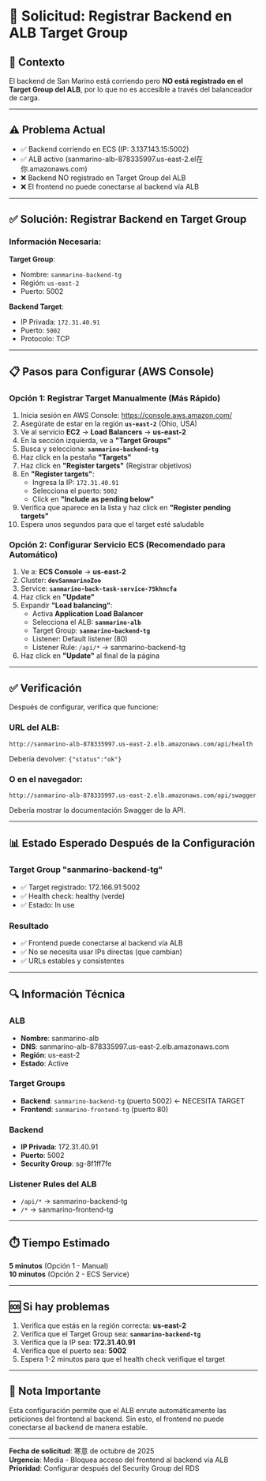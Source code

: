# 🔧 Solicitud: Registrar Backend en ALB Target Group

## 📍 Contexto

El backend de San Marino está corriendo pero **NO está registrado en el Target Group del ALB**, por lo que no es accesible a través del balanceador de carga.

---

## ⚠️ Problema Actual

- ✅ Backend corriendo en ECS (IP: 3.137.143.15:5002)
- ✅ ALB activo (sanmarino-alb-878335997.us-east-2.el在你.amazonaws.com)
- ❌ Backend NO registrado en Target Group del ALB
- ❌ El frontend no puede conectarse al backend vía ALB

---

## ✅ Solución: Registrar Backend en Target Group

### Información Necesaria:

**Target Group**:
- Nombre: `sanmarino-backend-tg`
- Región: `us-east-2`
- Puerto: 5002

**Backend Target**:
- IP Privada: `172.31.40.91`
- Puerto: `5002`
- Protocolo: TCP

---

## 📋 Pasos para Configurar (AWS Console)

### Opción 1: Registrar Target Manualmente (Más Rápido)

1. Inicia sesión en AWS Console: https://console.aws.amazon.com/
2. Asegúrate de estar en la región **`us-east-2`** (Ohio, USA)
3. Ve al servicio **EC2** → **Load Balancers** → **us-east-2**
4. En la sección izquierda, ve a **"Target Groups"**
5. Busca y selecciona: **`sanmarino-backend-tg`**
6. Haz click en la pestaña **"Targets"**
7. Haz click en **"Register targets"** (Registrar objetivos)
8. En **"Register targets"**:
   - Ingresa la IP: `172.31.40.91`
   - Selecciona el puerto: `5002`
   - Click en **"Include as pending below"**
9. Verifica que aparece en la lista y haz click en **"Register pending targets"**
10. Espera unos segundos para que el target esté saludable

### Opción 2: Configurar Servicio ECS (Recomendado para Automático)

1. Ve a: **ECS Console** → **us-east-2**
2. Cluster: **`devSanmarinoZoo`**
3. Service: **`sanmarino-back-task-service-75khncfa`**
4. Haz click en **"Update"**
5. Expandir **"Load balancing"**:
   - Activa **Application Load Balancer**
   - Selecciona el ALB: **`sanmarino-alb`**
   - Target Group: **`sanmarino-backend-tg`**
   - Listener: Default listener (80)
   - Listener Rule: `/api/*` → sanmarino-backend-tg
6. Haz click en **"Update"** al final de la página

---

## ✅ Verificación

Después de configurar, verifica que funcione:

### URL del ALB:
```
http://sanmarino-alb-878335997.us-east-2.elb.amazonaws.com/api/health
```

Debería devolver: `{"status":"ok"}`

### O en el navegador:
```
http://sanmarino-alb-878335997.us-east-2.elb.amazonaws.com/api/swagger
```

Debería mostrar la documentación Swagger de la API.

---

## 📊 Estado Esperado Después de la Configuración

### Target Group "sanmarino-backend-tg"
- ✅ Target registrado: 172.166.91:5002
- ✅ Health check: healthy (verde)
- ✅ Estado: In use

### Resultado
- ✅ Frontend puede conectarse al backend vía ALB
- ✅ No se necesita usar IPs directas (que cambian)
- ✅ URLs estables y consistentes

---

## 🔍 Información Técnica

### ALB
- **Nombre**: sanmarino-alb
- **DNS**: sanmarino-alb-878335997.us-east-2.elb.amazonaws.com
- **Región**: us-east-2
- **Estado**: Active

### Target Groups
- **Backend**: `sanmarino-backend-tg` (puerto 5002) ← NECESITA TARGET
- **Frontend**: `sanmarino-frontend-tg` (puerto 80)

### Backend
- **IP Privada**: 172.31.40.91
- **Puerto**: 5002
- **Security Group**: sg-8f1ff7fe

### Listener Rules del ALB
- `/api/*` → sanmarino-backend-tg
- `/*` → sanmarino-frontend-tg

---

## ⏱️ Tiempo Estimado

**5 minutos** (Opción 1 - Manual)  
**10 minutos** (Opción 2 - ECS Service)

---

## 🆘 Si hay problemas

1. Verifica que estás en la región correcta: **us-east-2**
2. Verifica que el Target Group sea: **`sanmarino-backend-tg`**
3. Verifica que la IP sea: **172.31.40.91**
4. Verifica que el puerto sea: **5002**
5. Espera 1-2 minutos para que el health check verifique el target

---

## 📝 Nota Importante

Esta configuración permite que el ALB enrute automáticamente las peticiones del frontend al backend. Sin esto, el frontend no puede conectarse al backend de manera estable.

---

**Fecha de solicitud**: 寒意 de octubre de 2025  
**Urgencia**: Media - Bloquea acceso del frontend al backend vía ALB  
**Prioridad**: Configurar después del Security Group del RDS

